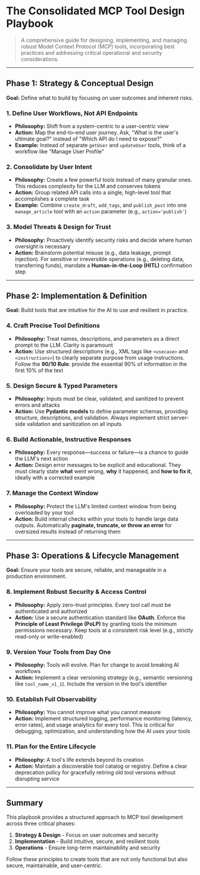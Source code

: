 # The Consolidated MCP Tool Design Playbook

> A comprehensive guide for designing, implementing, and managing robust Model Context Protocol (MCP) tools, incorporating best practices and addressing critical operational and security considerations.

---

## Phase 1: Strategy & Conceptual Design

**Goal:** Define what to build by focusing on user outcomes and inherent risks.

### 1. Define User Workflows, Not API Endpoints

- **Philosophy:** Shift from a system-centric to a user-centric view
- **Action:** Map the end-to-end user journey. Ask, "What is the user's ultimate goal?" instead of "Which API do I need to expose?"
- **Example:** Instead of separate `getUser` and `updateUser` tools, think of a workflow like "Manage User Profile"

### 2. Consolidate by User Intent

- **Philosophy:** Create a few powerful tools instead of many granular ones. This reduces complexity for the LLM and conserves tokens
- **Action:** Group related API calls into a single, high-level tool that accomplishes a complete task
- **Example:** Combine `create_draft`, `add_tags`, and `publish_post` into one `manage_article` tool with an `action` parameter (e.g., `action='publish'`)

### 3. Model Threats & Design for Trust

- **Philosophy:** Proactively identify security risks and decide where human oversight is necessary
- **Action:** Brainstorm potential misuse (e.g., data leakage, prompt injection). For sensitive or irreversible operations (e.g., deleting data, transferring funds), mandate a **Human-in-the-Loop (HITL)** confirmation step

---

## Phase 2: Implementation & Definition

**Goal:** Build tools that are intuitive for the AI to use and resilient in practice.

### 4. Craft Precise Tool Definitions

- **Philosophy:** Treat names, descriptions, and parameters as a direct prompt to the LLM. Clarity is paramount
- **Action:** Use structured descriptions (e.g., XML tags like `<usecase>` and `<instructions>`) to clearly separate purpose from usage instructions. Follow the **90/10 Rule**: provide the essential 90% of information in the first 10% of the text

### 5. Design Secure & Typed Parameters

- **Philosophy:** Inputs must be clear, validated, and sanitized to prevent errors and attacks
- **Action:** Use **Pydantic models** to define parameter schemas, providing structure, descriptions, and validation. Always implement strict server-side validation and sanitization on all inputs

### 6. Build Actionable, Instructive Responses

- **Philosophy:** Every response—success or failure—is a chance to guide the LLM's next action
- **Action:** Design error messages to be explicit and educational. They must clearly state **what** went wrong, **why** it happened, and **how to fix it**, ideally with a corrected example

### 7. Manage the Context Window

- **Philosophy:** Protect the LLM's limited context window from being overloaded by your tool
- **Action:** Build internal checks within your tools to handle large data outputs. Automatically **paginate, truncate, or throw an error** for oversized results instead of returning them

---

## Phase 3: Operations & Lifecycle Management

**Goal:** Ensure your tools are secure, reliable, and manageable in a production environment.

### 8. Implement Robust Security & Access Control

- **Philosophy:** Apply zero-trust principles. Every tool call must be authenticated and authorized
- **Action:** Use a secure authentication standard like **OAuth**. Enforce the **Principle of Least Privilege (PoLP)** by granting tools the minimum permissions necessary. Keep tools at a consistent risk level (e.g., strictly read-only or write-enabled)

### 9. Version Your Tools from Day One

- **Philosophy:** Tools will evolve. Plan for change to avoid breaking AI workflows
- **Action:** Implement a clear versioning strategy (e.g., semantic versioning like `tool_name_v1_1`). Include the version in the tool's identifier

### 10. Establish Full Observability

- **Philosophy:** You cannot improve what you cannot measure
- **Action:** Implement structured logging, performance monitoring (latency, error rates), and usage analytics for every tool. This is critical for debugging, optimization, and understanding how the AI uses your tools

### 11. Plan for the Entire Lifecycle

- **Philosophy:** A tool's life extends beyond its creation
- **Action:** Maintain a discoverable tool catalog or registry. Define a clear deprecation policy for gracefully retiring old tool versions without disrupting service

---

## Summary

This playbook provides a structured approach to MCP tool development across three critical phases:

1. **Strategy & Design** - Focus on user outcomes and security
2. **Implementation** - Build intuitive, secure, and resilient tools  
3. **Operations** - Ensure long-term maintainability and security

Follow these principles to create tools that are not only functional but also secure, maintainable, and user-centric.